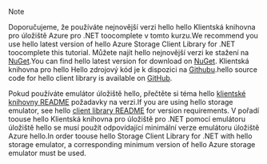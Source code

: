 > [!NOTE]
> <span data-ttu-id="ec498-101">Doporučujeme, že používáte nejnovější verzi hello hello Klientská knihovna pro úložiště Azure pro .NET toocomplete v tomto kurzu.</span><span class="sxs-lookup"><span data-stu-id="ec498-101">We recommend you use hello latest version of hello Azure Storage Client Library for .NET toocomplete this tutorial.</span></span> <span data-ttu-id="ec498-102">Můžete najít hello nejnovější verzi ke stažení na [NuGet](https://www.nuget.org/packages/WindowsAzure.Storage/).</span><span class="sxs-lookup"><span data-stu-id="ec498-102">You can find hello latest version for download on [NuGet](https://www.nuget.org/packages/WindowsAzure.Storage/).</span></span> <span data-ttu-id="ec498-103">Klientská knihovna pro hello Hello zdrojový kód je k dispozici na [Githubu](https://github.com/Azure/azure-storage-net).</span><span class="sxs-lookup"><span data-stu-id="ec498-103">hello source code for hello client library is available on [GitHub](https://github.com/Azure/azure-storage-net).</span></span>
> 
> <span data-ttu-id="ec498-104">Pokud používáte emulátor úložiště hello, přečtěte si téma hello [klientské knihovny README](https://github.com/Azure/azure-storage-net/blob/master/README.md) požadavky na verzi.</span><span class="sxs-lookup"><span data-stu-id="ec498-104">If you are using hello storage emulator, see hello [client library README](https://github.com/Azure/azure-storage-net/blob/master/README.md) for version requirements.</span></span> <span data-ttu-id="ec498-105">V pořadí toouse hello Klientská knihovna pro úložiště pro .NET pomocí emulátoru úložiště hello se musí použít odpovídající minimální verze emulátoru úložiště Azure hello.</span><span class="sxs-lookup"><span data-stu-id="ec498-105">In order toouse hello Storage Client Library for .NET with hello storage emulator, a corresponding minimum version of hello Azure storage emulator must be used.</span></span>
> 
> 

